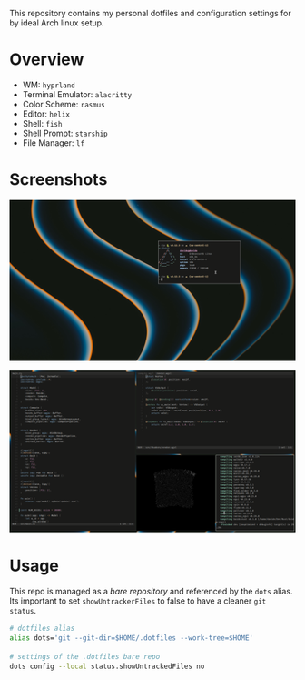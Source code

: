 This repository contains my personal dotfiles and configuration settings for by ideal Arch linux setup.

# Overview
- WM: `hyprland`
- Terminal Emulator: `alacritty`
- Color Scheme: `rasmus`
- Editor: `helix`
- Shell: `fish`
- Shell Prompt: `starship`
- File Manager: `lf`

# Screenshots
![](.screenshots/system.png)

![](.screenshots/code.png)

# Usage
This repo is managed as a _bare repository_ and referenced by the `dots` alias. Its important to set `showUntrackerFiles` to false to have a cleaner `git status`.

```bash
# dotfiles alias
alias dots='git --git-dir=$HOME/.dotfiles --work-tree=$HOME'

# settings of the .dotfiles bare repo
dots config --local status.showUntrackedFiles no
```
